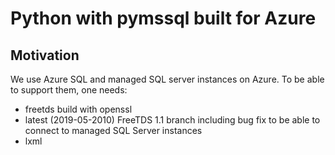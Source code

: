 Python with pymssql built for Azure
======

## Motivation
We use Azure SQL and managed SQL server instances on Azure. To be able to support them, one needs:

- freetds build with openssl
- latest (2019-05-2010) FreeTDS 1.1 branch including bug fix to be able to connect to managed SQL Server instances
- lxml


